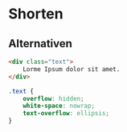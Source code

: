 # Shorten

## Alternativen

```html
<div class="text">
    Lorme Ipsum dolor sit amet.
</div>
```

```css
.text {
    overflow: hidden;
    white-space: nowrap;
    text-overflow: ellipsis;
}
```